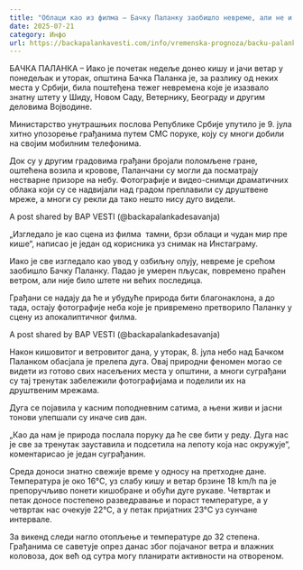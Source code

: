 ```yaml
---
title: "Облаци као из филма – Бачку Паланку заобишло невреме, али не и драматични призори на небу"
date: 2025-07-21
category: Инфо
url: https://backapalankavesti.com/info/vremenska-prognoza/backu-palanku-zaobislo-nevreme/
---
```


БАЧКА ПАЛАНКА – Иако је почетак недеље донео кишу и јачи ветар у понедељак и уторак, општина Бачка Паланка је, за разлику од неких места у Србији, била поштеђена тежег невремена које је изазвало знатну штету у Шиду, Новом Саду, Ветернику, Београду и другим деловима Војводине.

Министарство унутрашњих послова Републике Србије упутило је 9. јула хитно упозорење грађанима путем СМС поруке, коју су многи добили на својим мобилним телефонима.

Док су у другим градовима грађани бројали поломљене гране, оштећена возила и кровове, Паланчани су могли да посматрају нестварне призоре на небу. Фотографије и видео-снимци драматичних облака који су се надвијали над градом преплавили су друштвене мреже, а многи су рекли да тако нешто нису дуго видели.

A post shared by BAP VESTI (@backapalankadesavanja)

„Изгледало је као сцена из филма  тамни, брзи облаци и чудан мир пре кише“, написао је један од корисника уз снимак на Инстаграму.

Иако је све изгледало као увод у озбиљну олују, невреме је срећом заобишло Бачку Паланку. Падао је умерен пљусак, повремено праћен ветром, али није било штете ни већих последица.

Грађани се надају да ће и убудуће природа бити благонаклона, а до тада, остају фотографије неба које је привремено претворило Паланку у сцену из апокалиптичног филма.

A post shared by BAP VESTI (@backapalankadesavanja)

Након кишовитог и ветровитог дана, у уторак, 8. јула небо над Бачком Паланком обасјала је прелепа дуга. Овај природни феномен могао се видети из готово свих насељених места у општини, а многи суграђани су тај тренутак забележили фотографијама и поделили их на друштвеним мрежама.

Дуга се појавила у касним поподневним сатима, а њени живи и јасни тонови улепшали су иначе сив дан.

„Као да нам је природа послала поруку да ће све бити у реду. Дуга нас је све за тренутак зауставила и подсетила на лепоту која нас окружује“, коментарисао је један суграђанин.

Среда доноси знатно свежије време у односу на претходне дане. Температура је око 16°C, уз слабу кишу и ветар брзине 18 km/h па је препоручљиво понети кишобране и обући дуге рукаве. Четвртак и петак доносе постепено разведравање и пораст температуре, а у четвртак нас очекује 22°C, а у петак пријатних 23°C уз сунчане интервале.

За викенд следи нагло отопљење и температуре до 32 степена.  Грађанима се саветује опрез данас због појачаног ветра и влажних коловоза, док већ од сутра могу планирати активности на отвореном.
